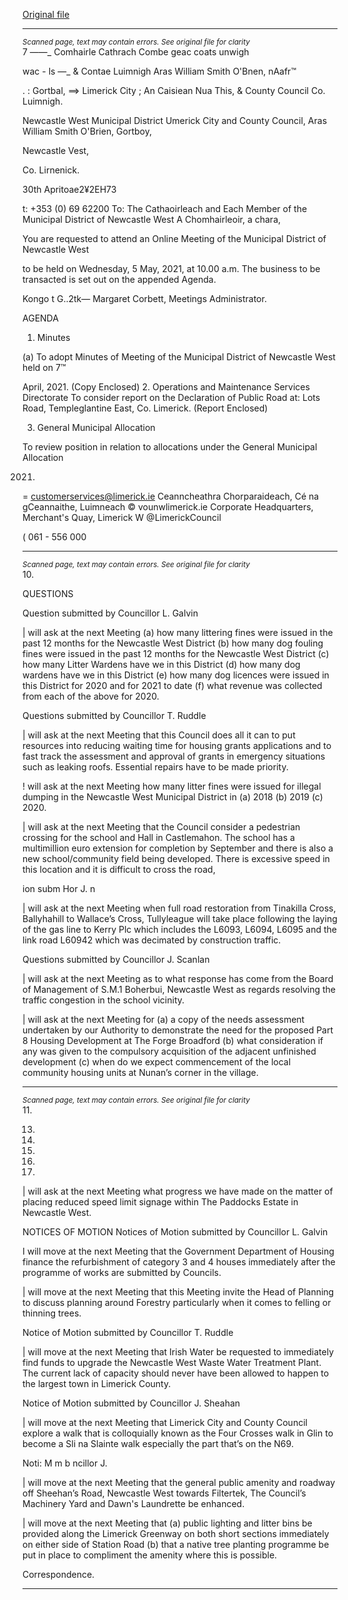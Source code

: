 [Original file](https://www.limerick.ie/sites/default/files/media/documents/2021-04/00-2021-05-05-agenda.pdf)

---
*<small>Scanned page, text may contain errors. See original file for clarity</small>*  
7 ——_ Comhairle Cathrach Combe geac coats unwigh

wac - ls
—_ & Contae Luimnigh Aras William Smith O'Bnen,
nAafr™

. : Gortbal,
==> Limerick City ; An Caisiean Nua This,
& County Council Co. Luimnigh.

Newcastle West Municipal District
Umerick City and County Council,
Aras William Smith O'Brien,
Gortboy,

Newcastle Vest,

Co. Lirnenick.

30th Apritoae2¥2EH73

t: +353 (0) 69 62200
To: The Cathaoirleach and Each Member of the Municipal District of Newcastle West
A Chomhairleoir, a chara,

You are requested to attend an Online Meeting of the Municipal District of Newcastle West

to be held on Wednesday, 5 May, 2021, at 10.00 a.m. The business to be transacted is set
out on the appended Agenda.

Kongo t G..2tk—
Margaret Corbett,
Meetings Administrator.

AGENDA
1. Minutes

(a) To adopt Minutes of Meeting of the Municipal District of Newcastle West held on 7™

April, 2021.
(Copy Enclosed)
2. Operations and Maintenance Services Directorate
To consider report on the Declaration of Public Road at:
Lots Road, Templeglantine East, Co. Limerick.
(Report Enclosed)

3. General Municipal Allocation

To review position in relation to allocations under the General Municipal Allocation

2021.
= customerservices@limerick.ie
Ceanncheathra Chorparaideach, Cé na gCeannaithe, Luimneach © vounwlimerick.ie
Corporate Headquarters, Merchant's Quay, Limerick W @LimerickCouncil

( 061 - 556 000


---
*<small>Scanned page, text may contain errors. See original file for clarity</small>*  
10.

QUESTIONS

Question submitted by Councillor L. Galvin

| will ask at the next Meeting (a) how many littering fines were issued in the past 12
months for the Newcastle West District (b) how many dog fouling fines were issued
in the past 12 months for the Newcastle West District (c) how many Litter Wardens
have we in this District (d) how many dog wardens have we in this District (e) how
many dog licences were issued in this District for 2020 and for 2021 to date (f) what
revenue was collected from each of the above for 2020.

Questions submitted by Councillor T. Ruddle

| will ask at the next Meeting that this Council does all it can to put resources into
reducing waiting time for housing grants applications and to fast track the
assessment and approval of grants in emergency situations such as leaking roofs.
Essential repairs have to be made priority.

! will ask at the next Meeting how many litter fines were issued for illegal dumping in
the Newcastle West Municipal District in (a) 2018 (b) 2019 (c) 2020.

| will ask at the next Meeting that the Council consider a pedestrian crossing for the
school and Hall in Castlemahon. The school has a multimillion euro extension for
completion by September and there is also a new school/community field being
developed. There is excessive speed in this location and it is difficult to cross the road,

ion subm Hor J. n

| will ask at the next Meeting when full road restoration from Tinakilla Cross,
Ballyhahill to Wallace’s Cross, Tullyleague will take place following the laying of the
gas line to Kerry Plc which includes the L6093, L6094, L6095 and the link road L60942
which was decimated by construction traffic.

Questions submitted by Councillor J. Scanlan

| will ask at the next Meeting as to what response has come from the Board of
Management of S.M.1 Boherbui, Newcastle West as regards resolving the traffic
congestion in the school vicinity.

| will ask at the next Meeting for (a) a copy of the needs assessment undertaken by
our Authority to demonstrate the need for the proposed Part 8 Housing
Development at The Forge Broadford (b) what consideration if any was given to the
compulsory acquisition of the adjacent unfinished development (c) when do we
expect commencement of the local community housing units at Nunan’s corner in
the village.


---
*<small>Scanned page, text may contain errors. See original file for clarity</small>*  
11.

13.

14.

15.

16.

17.

| will ask at the next Meeting what progress we have made on the matter of placing
reduced speed limit signage within The Paddocks Estate in Newcastle West.

NOTICES OF MOTION
Notices of Motion submitted by Councillor L. Galvin

I will move at the next Meeting that the Government Department of Housing finance
the refurbishment of category 3 and 4 houses immediately after the programme of
works are submitted by Councils.

| will move at the next Meeting that this Meeting invite the Head of Planning to
discuss planning around Forestry particularly when it comes to felling or thinning
trees.

Notice of Motion submitted by Councillor T. Ruddle

| will move at the next Meeting that Irish Water be requested to immediately find
funds to upgrade the Newcastle West Waste Water Treatment Plant. The current lack
of capacity should never have been allowed to happen to the largest town in Limerick
County.

Notice of Motion submitted by Councillor J. Sheahan

| will move at the next Meeting that Limerick City and County Council explore a walk
that is colloquially known as the Four Crosses walk in Glin to become a Sli na Slainte
walk especially the part that’s on the N69.

Noti: M m b ncillor J.

| will move at the next Meeting that the general public amenity and roadway off
Sheehan’s Road, Newcastle West towards Filtertek, The Council’s Machinery Yard
and Dawn's Laundrette be enhanced.

| will move at the next Meeting that (a) public lighting and litter bins be provided
along the Limerick Greenway on both short sections immediately on either side of
Station Road (b) that a native tree planting programme be put in place to
compliment the amenity where this is possible.

Correspondence.


---
